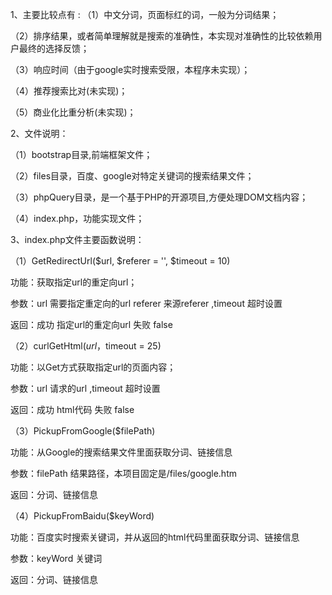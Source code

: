 1、主要比较点有 :
（1）中文分词，页面标红的词，一般为分词结果；

（2）排序结果，或者简单理解就是搜索的准确性，本实现对准确性的比较依赖用户最终的选择反馈；

（3）响应时间（由于google实时搜索受限，本程序未实现）；

（4）推荐搜索比对(未实现)；

（5）商业化比重分析(未实现)；


2、文件说明：

（1）bootstrap目录,前端框架文件；

（2）files目录，百度、google对特定关键词的搜索结果文件；

（3）phpQuery目录，是一个基于PHP的开源项目,方便处理DOM文档内容；

（4）index.php，功能实现文件；


3、index.php文件主要函数说明：

（1）GetRedirectUrl($url, $referer = '', $timeout = 10)

功能：获取指定url的重定向url；

参数：url 需要指定重定向的url referer 来源referer ,timeout 超时设置

返回：成功 指定url的重定向url 失败 false

（2）curlGetHtml($url，$timeout = 25)

功能：以Get方式获取指定url的页面内容；

参数：url 请求的url ,timeout 超时设置

 返回：成功 html代码 失败 false

（3）PickupFromGoogle($filePath)

功能：从Google的搜索结果文件里面获取分词、链接信息

参数：filePath 结果路径，本项目固定是/files/google.htm

返回：分词、链接信息

（4）PickupFromBaidu($keyWord)

功能：百度实时搜索关键词，并从返回的html代码里面获取分词、链接信息

参数：keyWord 关键词

返回：分词、链接信息
